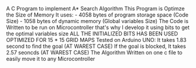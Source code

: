 A C Program to implement A* Search Algorithm 
This Program is Optimze the Size of Memory
It uses:
    - 4058 bytes of program storage space (Code Size)
    - 1058 bytes of dynamic memory (Global variables Size)
The Code is Written to be run on Microcontroller that's why I develop it using bits to get the optimal variables size
ALL THE INITIALIZED BITS HAS BEEN USED
OPTIMIZED FOR 15 * 15 GRID MAPS
Tested on Arduino UNO:
    It takes 1.83 second to find the goal (AT WAREST CASE)
    If the goal is blocked, It takes 2.57 seoncds (AT WAREST CASE)
The Algorithm Written on one c file to easily move it to any Microcontroller

